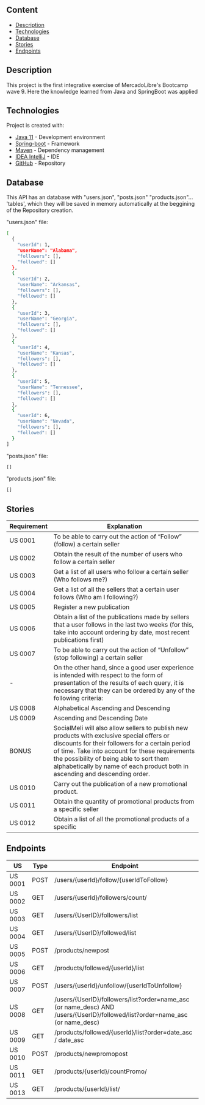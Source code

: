 ## Content
* [Description](#description)
* [Technologies](#technologies)
* [Database](#database)
* [Stories](#stories)
* [Endpoints](#endpoints)

## Description
This project is the first integrative exercise of MercadoLibre's Bootcamp wave 9. Here the knowledge learned from Java and SpringBoot was applied

## Technologies
Project is created with:
- [Java 11](https://www.oracle.com/ar/java/technologies/javase-jdk11-downloads.html) - Development environment
- [Spring-boot](https://spring.io/projects/spring-boot) - Framework
- [Maven](https://maven.apache.org/) - Dependency management
- [IDEA IntelliJ](https://www.jetbrains.com/es-es/idea/) - IDE
- [GitHub](https://github.com/) - Repository


## Database
This API has an database with "users.json", "posts.json" "products.json"... 'tables', which they will be saved in memory automatically at the beggining of the Repository creation.

"users.json" file:
```sh
[
  {
    "userId": 1,
    "userName": "Alabama",
    "followers": [],
    "followed": []
  },
  {
    "userId": 2,
    "userName": "Arkansas",
    "followers": [],
    "followed": []
  },
  {
    "userId": 3,
    "userName": "Georgia",
    "followers": [],
    "followed": []
  },
  {
    "userId": 4,
    "userName": "Kansas",
    "followers": [],
    "followed": []
  },
  {
    "userId": 5,
    "userName": "Tennessee",
    "followers": [],
    "followed": []
  },
  {
    "userId": 6,
    "userName": "Nevada",
    "followers": [],
    "followed": []
  }
]
```

"posts.json" file:
```sh
[]
```

"products.json" file:
```sh
[]
```

## Stories
| Requirement | Explanation |
| ------ | ------ |
| US 0001 | To be able to carry out the action of “Follow” (follow) a certain seller |
| US 0002 | Obtain the result of the number of users who follow a certain seller |
| US 0003 | Get a list of all users who follow a certain seller (Who follows me?) |
| US 0004 | Get a list of all the sellers that a certain user follows (Who am I following?) |
| US 0005 | Register a new publication |
| US 0006 | Obtain a list of the publications made by sellers that a user follows in the last two weeks (for this, take into account ordering by date, most recent publications first) |
| US 0007 | To be able to carry out the action of “Unfollow” (stop following) a certain seller |
| - | On the other hand, since a good user experience is intended with respect to the form of presentation of the results of each query, it is necessary that they can be ordered by any of the following criteria: |
| US 0008 | Alphabetical Ascending and Descending |
| US 0009 | Ascending and Descending Date|
| BONUS | SocialMeli will also allow sellers to publish new products with exclusive special offers or discounts for their followers for a certain period of time. Take into account for these requirements the possibility of being able to sort them alphabetically by name of each product both in ascending and descending order. |
| US 0010 | Carry out the publication of a new promotional product. |
| US 0011 | Obtain the quantity of promotional products from a specific seller |
| US 0012 | Obtain a list of all the promotional products of a specific |

## Endpoints
| US | Type | Endpoint |
| ------ | ------ | ------ |
| US 0001 | POST | /users/{userId}/follow/{userIdToFollow} |
| US 0002 | GET | /users/{userId}/followers/count/ |
| US 0003 | GET | /users/{UserID}/followers/list |
| US 0004 | GET | /users/{UserID}/followed/list |
| US 0005 | POST | /products/newpost |
| US 0006 | GET | /products/followed/{userId}/list |
| US 0007 | POST | /users/{userId}/unfollow/{userIdToUnfollow} |
| US 0008 | GET | /users/{UserID}/followers/list?order=name_asc (or name_desc) AND /users/{UserID}/followed/list?order=name_asc (or name_desc) |
| US 0009 | GET | /products/followed/{userId}/list?order=date_asc / date_asc  |
| US 0010 | POST | /products/newpromopost |
| US 0011 | GET | /products/{userId}/countPromo/ |
| US 0013 | GET | /products/{userId}/list/ |